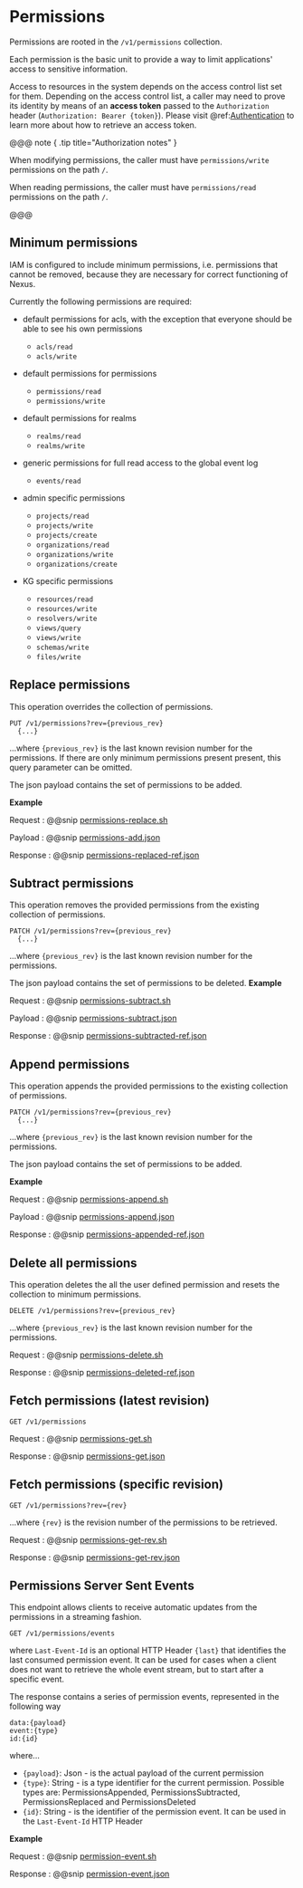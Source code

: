 # Permissions

Permissions are rooted in the `/v1/permissions` collection.

Each permission is the basic unit to provide a way to limit applications' access to sensitive information.  

Access to resources in the system depends on the access control list set for them. Depending on the access control list, a caller may need to prove its identity by means of an **access token** passed to the `Authorization` header (`Authorization: Bearer {token}`). Please visit @ref:[Authentication](./authentication.md) to learn more about how to retrieve an access token.

@@@ note { .tip title="Authorization notes" }	

When  modifying permissions, the caller must have `permissions/write` permissions on the path `/`.

When  reading permissions, the caller must have `permissions/read` permissions on the path `/`.

@@@

## Minimum permissions

IAM is configured to include minimum permissions, i.e. permissions that cannot be removed, because they are necessary for correct functioning of Nexus.

Currently the following permissions are required:

-  default permissions for acls, with the exception that everyone should be able to see his own permissions
    - `acls/read`
    - `acls/write`

- default permissions for permissions
    - `permissions/read`
    - `permissions/write`

- default permissions for realms
    - `realms/read`
    - `realms/write`

 - generic permissions for full read access to the global event log
    - `events/read`

-  admin specific permissions
    - `projects/read`
    - `projects/write`
    - `projects/create`
    - `organizations/read`
    - `organizations/write`
    - `organizations/create`

- KG specific permissions
    - `resources/read`
    - `resources/write`
    - `resolvers/write`
    - `views/query`
    - `views/write`
    - `schemas/write`
    - `files/write`


## Replace permissions

This operation overrides the collection of permissions.
```
PUT /v1/permissions?rev={previous_rev}
  {...}
```

...where ``{previous_rev}`` is the last known revision number for the permissions.
If there are only minimum permissions present present, this query parameter can be omitted.

The json payload contains the set of permissions to be added.

**Example**

Request
:   @@snip [permissions-replace.sh](../assets/permissions/permissions-replace.sh)

Payload
:   @@snip [permissions-add.json](../assets/permissions/permissions-add.json)

Response
:   @@snip [permissions-replaced-ref.json](../assets/permissions/permissions-replaced-ref.json)


## Subtract permissions

This operation removes the provided permissions from the existing collection of permissions.

```
PATCH /v1/permissions?rev={previous_rev}
  {...}
```
...where ``{previous_rev}`` is the last known revision number for the permissions.

The json payload contains the set of permissions to be deleted.
**Example**

Request
:   @@snip [permissions-subtract.sh](../assets/permissions/permissions-subtract.sh)

Payload
:   @@snip [permissions-subtract.json](../assets/permissions/permissions-subtract.json)

Response
:   @@snip [permissions-subtracted-ref.json](../assets/permissions/permissions-subtracted-ref.json)

## Append permissions

This operation appends the provided permissions to the existing collection of  permissions.

```
PATCH /v1/permissions?rev={previous_rev}
  {...}
```
...where ``{previous_rev}`` is the last known revision number for the permissions.

The json payload contains the set of permissions to be added.

**Example**

Request
:   @@snip [permissions-append.sh](../assets/permissions/permissions-append.sh)

Payload
:   @@snip [permissions-append.json](../assets/permissions/permissions-append.json)

Response
:   @@snip [permissions-appended-ref.json](../assets/permissions/permissions-appended-ref.json)

## Delete all permissions

This operation deletes the all the user defined permission and resets the collection to minimum permissions.

```
DELETE /v1/permissions?rev={previous_rev}
```

...where ``{previous_rev}`` is the last known revision number for the permissions.


Request
:   @@snip [permissions-delete.sh](../assets/permissions/permissions-delete.sh)

Response
:   @@snip [permissions-deleted-ref.json](../assets/permissions/permissions-deleted-ref.json)


## Fetch permissions (latest revision)

```
GET /v1/permissions
```

Request
:   @@snip [permissions-get.sh](../assets/permissions/permissions-get.sh)

Response
:   @@snip [permissions-get.json](../assets/permissions/permissions-get.json)

## Fetch permissions (specific revision)
```
GET /v1/permissions?rev={rev}
```

...where `{rev}` is the revision number of the permissions to be retrieved.

Request
:   @@snip [permissions-get-rev.sh](../assets/permissions/permissions-get-rev.sh)

Response
:   @@snip [permissions-get-rev.json](../assets/permissions/permissions-get-rev.json)


## Permissions Server Sent Events

This endpoint allows clients to receive automatic updates from the permissions in a streaming fashion.

```
GET /v1/permissions/events
```

where `Last-Event-Id` is an optional HTTP Header `{last}` that identifies the last consumed permission event. It can be used for cases when a client does not want to retrieve the whole event stream, but to start after a specific event.

The response contains a series of permission events, represented in the following way

```
data:{payload}
event:{type}
id:{id}
```

where...

- `{payload}`: Json - is the actual payload of the current permission
- `{type}`: String - is a type identifier for the current permission. Possible types are: PermissionsAppended, PermissionsSubtracted, PermissionsReplaced and PermissionsDeleted
- `{id}`: String - is the identifier of the permission event. It can be used in the `Last-Event-Id` HTTP Header

**Example**

Request
:   @@snip [permission-event.sh](../assets/permissions/event.sh)

Response
:   @@snip [permission-event.json](../assets/permissions/event.json)